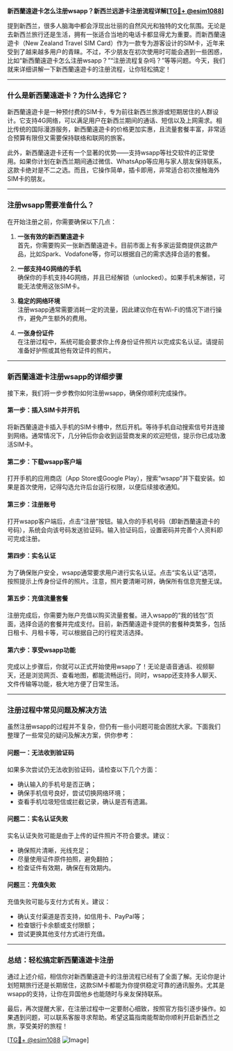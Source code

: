 **新西蘭遠遊卡怎么注册wsapp？新西兰远游卡注册流程详解[[TG💪+ @esim1088](https://t.me/s/esim1088)]**

提到新西兰，很多人脑海中都会浮现出壮丽的自然风光和独特的文化氛围。无论是去新西兰旅行还是生活，拥有一张适合当地的电话卡都显得尤为重要。而新西蘭遠遊卡（New Zealand Travel SIM Card）作为一款专为游客设计的SIM卡，近年来受到了越来越多用户的青睐。不过，不少朋友在初次使用时可能会遇到一些困惑，比如“新西蘭遠遊卡怎么注册wsapp？”“注册流程复杂吗？”等等问题。今天，我们就来详细讲解一下新西蘭遠遊卡的注册流程，让你轻松搞定！

---

### **什么是新西蘭遠遊卡？为什么选择它？**

新西蘭遠遊卡是一种预付费的SIM卡，专为前往新西兰旅游或短期居住的人群设计。它支持4G网络，可以满足用户在新西兰期间的通话、短信以及上网需求。相比传统的国际漫游服务，新西蘭遠遊卡的价格更加实惠，且流量套餐丰富，非常适合预算有限但又需要保持联络和联网的旅客。

此外，新西蘭遠遊卡还有一个显著的优势——支持wsapp等社交软件的正常使用。如果你计划在新西兰期间通过微信、WhatsApp等应用与家人朋友保持联系，这款卡绝对是不二之选。而且，它操作简单，插卡即用，非常适合初次接触海外SIM卡的朋友。

---

### **注册wsapp需要准备什么？**

在开始注册之前，你需要确保以下几点：

1. **一张有效的新西蘭遠遊卡**  
   首先，你需要购买一张新西蘭遠遊卡。目前市面上有多家运营商提供这款产品，比如Spark、Vodafone等，你可以根据自己的需求选择合适的套餐。

2. **一部支持4G网络的手机**  
   确保你的手机支持4G网络，并且已经解锁（unlocked）。如果手机未解锁，可能无法使用这张SIM卡。

3. **稳定的网络环境**  
   注册wsapp通常需要消耗一定的流量，因此建议你在有Wi-Fi的情况下进行操作，避免产生额外的费用。

4. **一张身份证件**  
   在注册过程中，系统可能会要求你上传身份证件照片以完成实名认证。请提前准备好护照或其他有效证件的照片。

---

### **新西蘭遠遊卡注册wsapp的详细步骤**

接下来，我们将一步步教你如何注册wsapp，确保你顺利完成操作。

#### **第一步：插入SIM卡并开机**
将新西蘭遠遊卡插入手机的SIM卡槽中，然后开机。等待手机自动搜索信号并连接到网络。通常情况下，几分钟后你会收到运营商发来的欢迎短信，提示你已成功激活SIM卡。

#### **第二步：下载wsapp客户端**
打开手机的应用商店（App Store或Google Play），搜索“wsapp”并下载安装。如果是首次使用，记得勾选允许后台运行权限，以便后续接收通知。

#### **第三步：注册账号**
打开wsapp客户端后，点击“注册”按钮。输入你的手机号码（即新西蘭遠遊卡的号码），系统会向该号码发送验证码。输入验证码后，设置密码并完善个人资料即可完成注册。

#### **第四步：实名认证**
为了确保账户安全，wsapp通常要求用户进行实名认证。点击“实名认证”选项，按照提示上传身份证件的照片。注意，照片要清晰可辨，确保所有信息完整无误。

#### **第五步：充值流量套餐**
注册完成后，你需要为账户充值以购买流量套餐。进入wsapp的“我的钱包”页面，选择合适的套餐并完成支付。目前，新西蘭遠遊卡提供的套餐种类繁多，包括日租卡、月租卡等，可以根据自己的行程灵活选择。

#### **第六步：享受wsapp功能**
完成以上步骤后，你就可以正式开始使用wsapp了！无论是语音通话、视频聊天，还是浏览网页、查看地图，都能流畅运行。同时，wsapp还支持多人聊天、文件传输等功能，极大地方便了日常生活。

---

### **注册过程中常见问题及解决方法**

虽然注册wsapp的过程并不复杂，但仍有一些小问题可能会困扰大家。下面我们整理了一些常见的疑问及解决方案，供你参考：

#### **问题一：无法收到验证码**
如果多次尝试仍无法收到验证码，请检查以下几个方面：
- 确认输入的手机号是否正确；
- 确保手机信号良好，尝试切换网络环境；
- 查看手机垃圾短信或拦截记录，确认是否有遗漏。

#### **问题二：实名认证失败**
实名认证失败可能是由于上传的证件照片不符合要求。建议：
- 确保照片清晰，光线充足；
- 尽量使用证件原件拍照，避免翻拍；
- 检查证件有效期，确保在有效期内。

#### **问题三：充值失败**
充值失败可能与支付方式有关。建议：
- 确认支付渠道是否支持，如信用卡、PayPal等；
- 检查银行卡余额或支付限额；
- 尝试更换其他支付方式进行充值。

---

### **总结：轻松搞定新西蘭遠遊卡注册**

通过上述介绍，相信你对新西蘭遠遊卡的注册流程已经有了全面了解。无论你是计划短期旅行还是长期居住，这款SIM卡都能为你提供稳定可靠的通讯服务。尤其是wsapp的支持，让你在异国他乡也能随时与亲友保持联系。

最后，再次提醒大家，在注册过程中一定要耐心细致，按照官方指引逐步操作。如果遇到问题，可以联系客服寻求帮助。希望这篇指南能帮助你顺利开启新西兰之旅，享受美好的旅程！

[[TG💪+ @esim1088](https://t.me/s/esim1088) ![Image](https://i.postimg.cc/4NQfJmqS/Snipaste-2025-05-13-00-14-12.png)]